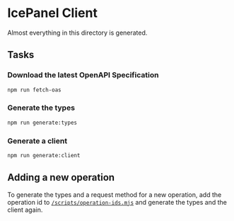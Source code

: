 # IcePanel Client

Almost everything in this directory is generated.

## Tasks

### Download the latest OpenAPI Specification

```sh
npm run fetch-oas
```

### Generate the types

```sh
npm run generate:types
```

### Generate a client

```sh
npm run generate:client
```

## Adding a new operation

To generate the types and a request method for a new operation, add the
operation id to [`/scripts/operation-ids.mjs`](../../scripts/operation-ids.mjs)
and generate the types and the client again.
